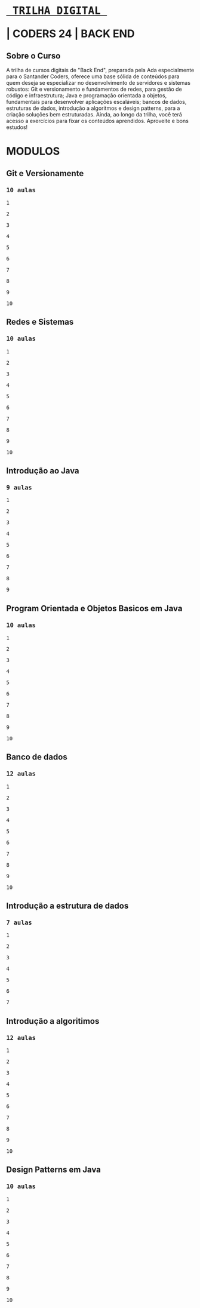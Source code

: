 <!DOCTYPE html>
<html lang="pt-BR">
<head>
    <meta charset="UTF-8">
    <meta name="viewport" content="width=device-width, initial-scale=1.0">
    <link rel="stylesheet" href="style.css">
</head>
<body>

<h1><a href="https://app.santanderopenacademy.com" target="_blank" rel="noopener noreferrer"><pre> TRILHA DIGITAL </pre></a> | CODERS 24 | BACK END</h1> 

<h2>Sobre o Curso</h2> 

<p> A trilha de cursos digitais de "Back End", 
    preparada pela Ada especialmente para o Santander Coders, 
    oferece uma base sólida de conteúdos para quem deseja se 
    especializar no desenvolvimento de servidores e sistemas 
    robustos: Git e versionamento e fundamentos de redes, para 
    gestão de código e infraestrutura; Java e programação orientada 
    a objetos, fundamentais para desenvolver aplicações escaláveis; 
    bancos de dados, estruturas de dados, introdução a algoritmos e 
    design patterns, para a criação soluções bem estruturadas. Ainda, 
    ao longo da trilha, você terá acesso a exercícios para fixar os 
    conteúdos aprendidos. Aproveite e bons estudos!</p>
 

<h1>MODULOS</h1> 

<h2>Git e Versionamente</h2> 
<h3><pre>10 aulas</pre></h3>

<p><pre>1</pre></p>
<p><pre>2</pre></p>
<p><pre>3</pre></p>
<p><pre>4</pre></p>
<p><pre>5</pre></p>
<p><pre>6</pre></p>
<p><pre>7</pre></p>
<p><pre>8</pre></p>
<p><pre>9</pre></p>
<p><pre>10</pre></p>

<h2>Redes e Sistemas</h2> 
<h3><pre>10 aulas</pre></h3>

<p><pre>1</pre></p>
<p><pre>2</pre></p>
<p><pre>3</pre></p>
<p><pre>4</pre></p>
<p><pre>5</pre></p>
<p><pre>6</pre></p>
<p><pre>7</pre></p>
<p><pre>8</pre></p>
<p><pre>9</pre></p>
<p><pre>10</pre></p>

<h2>Introdução ao Java</h2> 
<h3><pre>9 aulas</pre></h3> 

<p><pre>1</pre></p>
<p><pre>2</pre></p>
<p><pre>3</pre></p>
<p><pre>4</pre></p>
<p><pre>5</pre></p>
<p><pre>6</pre></p>
<p><pre>7</pre></p>
<p><pre>8</pre></p>
<p><pre>9</pre></p>

<h2>Program Orientada e Objetos Basicos em Java</h2> 
<h3><pre>10 aulas</pre></h3> 


<p><pre>1</pre></p>
<p><pre>2</pre></p>
<p><pre>3</pre></p>
<p><pre>4</pre></p>
<p><pre>5</pre></p>
<p><pre>6</pre></p>
<p><pre>7</pre></p>
<p><pre>8</pre></p>
<p><pre>9</pre></p>
<p><pre>10</pre></p>

<h2>Banco de dados</h2> 
<h3><pre>12 aulas</pre></h3>


<p><pre>1</pre></p>
<p><pre>2</pre></p>
<p><pre>3</pre></p>
<p><pre>4</pre></p>
<p><pre>5</pre></p>
<p><pre>6</pre></p>
<p><pre>7</pre></p>
<p><pre>8</pre></p>
<p><pre>9</pre></p>
<p><pre>10</pre></p>

<h2>Introdução a estrutura de dados</h2>
<h3><pre>7 aulas</pre></h3>


<p><pre>1</pre></p>
<p><pre>2</pre></p>
<p><pre>3</pre></p>
<p><pre>4</pre></p>
<p><pre>5</pre></p>
<p><pre>6</pre></p>
<p><pre>7</pre></p>


<h2>Introdução a algoritimos</h2>
<h3><pre>12 aulas</pre></h3>

<p><pre>1</pre></p>
<p><pre>2</pre></p>
<p><pre>3</pre></p>
<p><pre>4</pre></p>
<p><pre>5</pre></p>
<p><pre>6</pre></p>
<p><pre>7</pre></p>
<p><pre>8</pre></p>
<p><pre>9</pre></p>
<p><pre>10</pre></p>

<h2>Design Patterns em Java</h2> 
<h3><pre>10 aulas</pre></h3>

<p><pre>1</pre></p>
<p><pre>2</pre></p>
<p><pre>3</pre></p>
<p><pre>4</pre></p>
<p><pre>5</pre></p>
<p><pre>6</pre></p>
<p><pre>7</pre></p>
<p><pre>8</pre></p>
<p><pre>9</pre></p>
<p><pre>10</pre></p>

</body>
</html>
